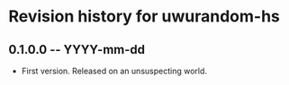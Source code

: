 # Revision history for uwurandom-hs

## 0.1.0.0 -- YYYY-mm-dd

* First version. Released on an unsuspecting world.

